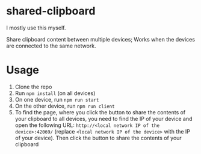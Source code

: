# shared-clipboard
I mostly use this myself.

Share clipboard content between multiple devices; Works when the devices are connected to the same network.

# Usage
1. Clone the repo
2. Run `npm install` (on all devices)
3. On one device, run `npm run start`
4. On the other device, run `npm run client`
5. To find the page, where you click the button to share the contents of your clipboard to all devices,
you need to find the IP of your device and open the following URL: `http://<local network IP of the device>:42069/`
(replace `<local network IP of the device>` with the IP of your device).
Then click the button to share the contents of your clipboard
